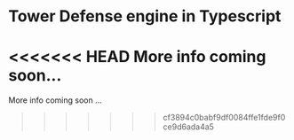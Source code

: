 # Tower Defense engine in Typescript

<<<<<<< HEAD
More info coming soon...
=======
More info coming soon ...
>>>>>>> cf3894c0babf9df0084ffe1fde9f0ce9d6ada4a5
